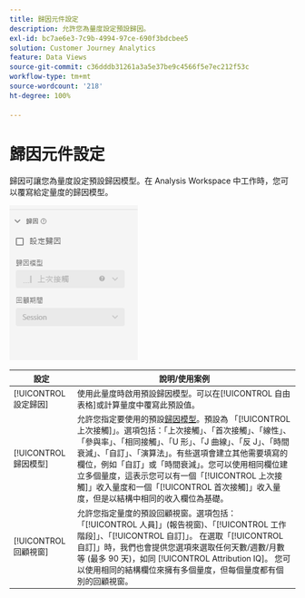 ```yaml
---
title: 歸因元件設定
description: 允許您為量度設定預設歸因。
exl-id: bc7ae6e3-7c9b-4994-97ce-690f3bdcbee5
solution: Customer Journey Analytics
feature: Data Views
source-git-commit: c36dddb31261a3a5e37be9c4566f5e7ec212f53c
workflow-type: tm+mt
source-wordcount: '218'
ht-degree: 100%

---
```


# 歸因元件設定

歸因可讓您為量度設定預設歸因模型。在 Analysis Workspace 中工作時，您可以覆寫給定量度的歸因模型。

![歸因](../assets/attribution-settings.png)

| 設定 | 說明/使用案例 |
| --- | --- |
| [!UICONTROL 設定歸因] | 使用此量度時啟用預設歸因模型。可以在[!UICONTROL 自由表格]或計算量度中覆寫此預設值。 |
| [!UICONTROL 歸因模型] | 允許您指定要使用的預設[歸因模型](/help/analysis-workspace/attribution/models.md)。預設為 「[!UICONTROL 上次接觸]」。選項包括：「上次接觸」、「首次接觸」、「線性」、「參與率」、「相同接觸」、「U 形」、「J 曲線」、「反 J」、「時間衰減」、「自訂」、「演算法」。有些選項會建立其他需要填寫的欄位，例如「自訂」或「時間衰減」。您可以使用相同欄位建立多個量度，這表示您可以有一個「[!UICONTROL 上次接觸]」收入量度和一個「[!UICONTROL 首次接觸]」收入量度，但是以結構中相同的收入欄位為基礎。 |
| [!UICONTROL 回顧視窗] | 允許您指定量度的預設回顧視窗。選項包括：「[!UICONTROL 人員]」(報告視窗)、「[!UICONTROL 工作階段]」、「[!UICONTROL 自訂]」。 在選取「[!UICONTROL 自訂]」時，我們也會提供您選項來選取任何天數/週數/月數等 (最多 90 天)，如同 [!UICONTROL Attribution IQ]。 您可以使用相同的結構欄位來擁有多個量度，但每個量度都有個別的回顧視窗。 |

